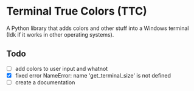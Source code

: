 # Terminal True Colors (TTC)

A Python library that adds colors and other stuff into a Windows terminal (Idk if it works in other operating systems).

## Todo
- [ ] add colors to user input and whatnot
- [X] fixed error NameError: name 'get_terminal_size' is not defined
- [ ] create a documentation